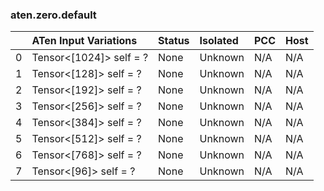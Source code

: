 ### aten.zero.default
|    | ATen Input Variations   | Status   | Isolated   | PCC   | Host   |
|---:|:------------------------|:---------|:-----------|:------|:-------|
|  0 | Tensor<[1024]> self = ? | None     | Unknown    | N/A   | N/A    |
|  1 | Tensor<[128]> self = ?  | None     | Unknown    | N/A   | N/A    |
|  2 | Tensor<[192]> self = ?  | None     | Unknown    | N/A   | N/A    |
|  3 | Tensor<[256]> self = ?  | None     | Unknown    | N/A   | N/A    |
|  4 | Tensor<[384]> self = ?  | None     | Unknown    | N/A   | N/A    |
|  5 | Tensor<[512]> self = ?  | None     | Unknown    | N/A   | N/A    |
|  6 | Tensor<[768]> self = ?  | None     | Unknown    | N/A   | N/A    |
|  7 | Tensor<[96]> self = ?   | None     | Unknown    | N/A   | N/A    |

